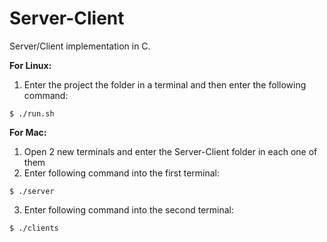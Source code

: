 # Server-Client
Server/Client implementation in C.

**For Linux:**

1. Enter the project the folder in a terminal and then enter the following command:
```
$ ./run.sh
```

**For Mac:**

1. Open 2 new terminals and enter the Server-Client folder in each one of them
2. Enter following command into the first terminal:
```
$ ./server
```
3. Enter following command into the second terminal:
```
$ ./clients
```
